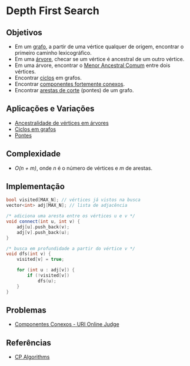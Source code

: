 # Depth First Search

## Objetivos
* Em um [grafo](https://en.wikipedia.org/wiki/Graph_theory), a partir de uma vértice qualquer de origem, encontrar o primeiro caminho lexicográfico.
* Em uma [árvore](https://en.wikipedia.org/wiki/Tree_(graph_theory)), checar se um vértice é ancestral de um outro vértice.
* Em uma árvore, encontrar o [Menor Ancestral Comum](https://en.wikipedia.org/wiki/Lowest_common_ancestor) entre dois vértices.
* Encontrar [ciclos]((https://en.wikipedia.org/wiki/Cycle_graph)) em grafos.
* Encontrar [componentes fortemente conexos](https://en.wikipedia.org/wiki/Strongly_connected_component).
* Encontrar [arestas de corte](https://en.wikipedia.org/wiki/Bridge_(graph_theory)) (pontes) de um grafo.

## Aplicações e Variações
* [Ancestralidade de vértices em árvores](Tree-Vertex-Ancestrality/readme.md)
* [Ciclos em grafos](Graph-Cycle/readme.md)
* [Pontes](Bridge/readme.md)

## Complexidade
* *O(n + m)*, onde *n* é o número de vértices e *m* de arestas.

## Implementação
```c++
bool visited[MAX_N]; // vértices já vistos na busca
vector<int> adj[MAX_N]; // lista de adjacência

/* adiciona uma aresta entre os vértices u e v */
void connect(int u, int v) {
    adj[u].push_back(v);
    adj[v].push_back(u);
}

/* busca em profundidade a partir do vértice v */
void dfs(int v) {
    visited[v] = true;

    for (int u : adj[v]) {
        if (!visited[v])
            dfs(u);
    }
}
```

## Problemas
* [Componentes Conexos - URI Online Judge](Problems/Componentes-Conexos.cpp)

## Referências
* [CP Algorithms](https://cp-algorithms.com/graph/depth-first-search.html)